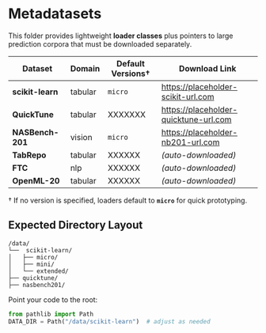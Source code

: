 # Metadatasets

This folder provides lightweight **loader classes** plus pointers to large prediction corpora that must be downloaded separately.

| Dataset | Domain | Default Versions† | Download Link |
|---------|--------|------------------|---------------|
| **scikit-learn** | tabular | `micro` | <https://placeholder-scikit-url.com> |
| **QuickTune** | tabular | XXXXXXX | <https://placeholder-quicktune-url.com> |
| **NASBench-201** | vision | `micro` | <https://placeholder-nb201-url.com> |
| **TabRepo** | tabular | XXXXXX | *(auto-downloaded)*  |
| **FTC** | nlp | XXXXXX | *(auto-downloaded)* |
| **OpenML-20** | tabular | XXXXXX | *(auto-downloaded)* |

† If no version is specified, loaders default to **`micro`** for quick prototyping.


## Expected Directory Layout
```text
/data/
└──  scikit-learn/
│   ├── micro/
│   ├── mini/
│   └── extended/
├── quicktune/
├── nasbench201/
```

Point your code to the root:
```python
from pathlib import Path
DATA_DIR = Path("/data/scikit-learn")  # adjust as needed
```
